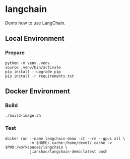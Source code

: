 # langchain

Demo how to use LangChain.

## Local Environment

### Prepare
~~~ shell
python -m venv .venv
source .venv/bin/activate
pip install --upgrade pip
pip install -r requirements.txt
~~~

## Docker Environment

### Build
~~~ shell
./build-image.sh
~~~
### Test
~~~ shell
docker run --name langchain-demo -it --rm --gpus all \
           -v $HOME/.cache:/home/devel/.cache -v $PWD:/workspaces/langchain \
           jianshao/langchain-demo:latest bash
~~~